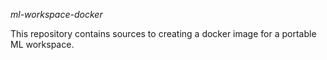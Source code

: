 *ml-workspace-docker*

This repository contains sources to creating a docker image for a portable ML workspace.
